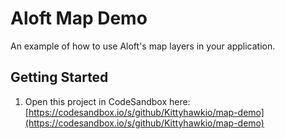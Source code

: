 # Aloft Map Demo
An example of how to use Aloft's map layers in your application.

## Getting Started

1. Open this project in CodeSandbox here: [https://codesandbox.io/s/github/Kittyhawkio/map-demo](https://codesandbox.io/s/github/Kittyhawkio/map-demo)
